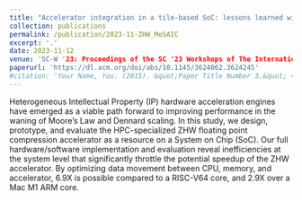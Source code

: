 ```yaml
---
title: "Accelerator integration in a tile-based SoC: lessons learned with a hardware floating point compression engine"
collection: publications
permalink: /publication/2023-11-ZHW_MoSAIC
excerpt: '.'
date: 2023-11-12
venue: 'SC-W '23: Proceedings of the SC '23 Workshops of The International Conference on High Performance Computing, Network, Storage, and Analysis'
paperurl: 'https://dl.acm.org/doi/abs/10.1145/3624062.3624245'
#citation: 'Your Name, You. (2015). &quot;Paper Title Number 3.&quot; <i>Journal 1</i>. 1(3).'
---
```


Heterogeneous Intellectual Property (IP) hardware acceleration engines have emerged as a viable path forward to improving performance in the waning of Moore’s Law and Dennard scaling. In this study, we design, prototype, and evaluate the HPC-specialized ZHW floating point compression accelerator as a resource on a System on Chip (SoC). Our full hardware/software implementation and evaluation reveal inefficiencies at the system level that significantly throttle the potential speedup of the ZHW accelerator. By optimizing data movement between CPU, memory, and accelerator, 6.9X is possible compared to a RISC-V64 core, and 2.9X over a Mac M1 ARM core.
